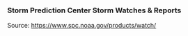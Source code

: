 ### Storm Prediction Center Storm Watches & Reports

Source: https://www.spc.noaa.gov/products/watch/
